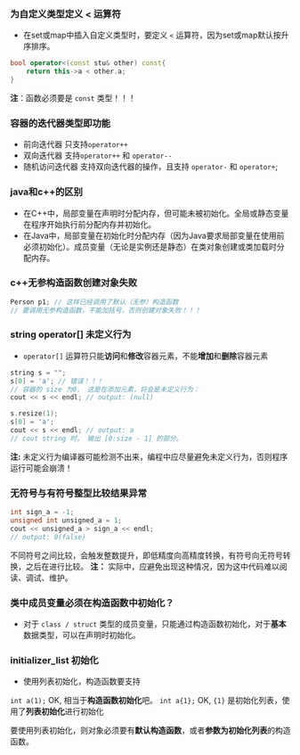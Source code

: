 ### 为自定义类型定义 < 运算符
- 在set或map中插入自定义类型时，要定义 `<` 运算符，因为set或map默认按升序排序。
``` cpp
bool operator<(const stu& other) const{
	return this->a < other.a;
}
```
**注**：函数必须要是 `const` 类型！！！
### 容器的迭代器类型即功能
- 前向迭代器  只支持`operator++`
- 双向迭代器  支持`operator++` 和 `operator--`
- 随机访问迭代器 支持双向迭代器的操作，且支持 `operator-` 和 `operator+`;

### java和c++的区别
- 在C++中，局部变量在声明时分配内存，但可能未被初始化。全局或静态变量在程序开始执行前分配内存并初始化。
- 在Java中，局部变量在初始化时分配内存（因为Java要求局部变量在使用前必须初始化）。成员变量（无论是实例还是静态）在类对象创建或类加载时分配内存。

### c++无参构造函数创建对象失败
``` cpp
Person p1; // 这样已经调用了默认（无参）构造函数
// 要调用无参构造函数，不能加括号，否则创建对象失败！！！
```

### string operator[] 未定义行为
- `operator[]` 运算符只能**访问**和**修改**容器元素，不能**增加**和**删除**容器元素
``` cpp
string s = "";
s[0] = 'a'; // 错误！！！ 
// 容器的 size 为0， 这是在添加元素，将会是未定义行为：
cout << s << endl; // output: (null)

s.resize(1);
s[0] = 'a';
cout << s << endl; // output: a
// cout string 时， 输出 [0:size - 1] 的部分。 
```
**注:** 未定义行为编译器可能检测不出来，编程中应尽量避免未定义行为，否则程序运行可能会崩溃！

### 无符号与有符号整型比较结果异常
``` cpp
int sign_a = -1;
unsigned int unsigned_a = 1;
cout << unsigned_a > sign_a << endl;
// output: 0(false)
```
不同符号之间比较，会触发整数提升，即低精度向高精度转换，有符号向无符号转换，之后在进行比较。
**注：** 实际中，应避免出现这种情况，因为这中代码难以阅读、调试、维护。

### 类中成员变量必须在构造函数中初始化？
- 对于 `class / struct` 类型的成员变量，只能通过构造函数初始化，对于**基本**数据类型，可以在声明时初始化。

### initializer_list 初始化
- 使用列表初始化，构造函数要支持

`int a(1);` OK,  相当于**构造函数初始化**吧。
`int a{1};` OK, `{1}` 是初始化列表，使用了**列表初始化**进行初始化

要使用列表初始化，则对象必须要有**默认构造函数**，或者**参数为初始化列表**的构造函数。
